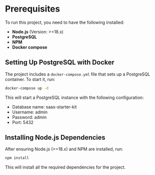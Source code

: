 # Prerequisites

To run this project, you need to have the following installed:

- **Node.js** (Version: >=18.x)
- **PostgreSQL**
- **NPM**
- **Docker compose**

## Setting Up PostgreSQL with Docker

The project includes a `docker-compose.yml` file that sets up a PostgreSQL container. To start it, run:

```bash
docker-compose up -d
```

This will start a PostgreSQL instance with the following configuration:
- Database name: saas-starter-kit
- Username: admin
- Password: admin
- Port: 5432

## Installing Node.js Dependencies

After ensuring Node.js (>=18.x) and NPM are installed, run:

```bash
npm install
```

This will install all the required dependencies for the project. 